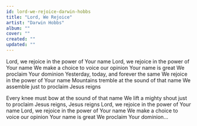 ```yaml
---
id: lord-we-rejoice-darwin-hobbs
title: "Lord, We Rejoice"
artist: "Darwin Hobbs"
album: ""
cover: ""
created: ""
updated: ""
---
```


Lord, we rejoice in the power of Your name
Lord, we rejoice in the power of Your name
We make a choice to voice our opinion
Your name is great
We proclaim Your dominion
Yesterday, today, and forever the same
We rejoice in the power of Your name
Mountains tremble at the sound of that name
We assemble just to proclaim Jesus reigns

Every knee must bow at the sound of that name
We lift a mighty shout just to proclaim
Jesus reigns, Jesus reigns
Lord, we rejoice in the power of Your name
Lord, we rejoice in the power of Your name
We make a choice to voice our opinion
Your name is great
We proclaim Your dominion...